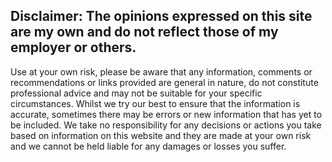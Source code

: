 ## **Disclaimer**: The opinions expressed on this site are my own and do not reflect those of my employer or others. 
Use at your own risk, please be aware that any information, comments or recommendations or links provided are general in nature, do not constitute professional advice and may not be suitable for your specific circumstances. Whilst we try our best to ensure that the information is accurate, sometimes there may be errors or new information that has yet to be included. 
We take no responsibility for any decisions or actions you take based on information on this website and they are made at your own risk and we cannot be held liable for any damages or losses you suffer. 

